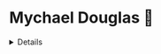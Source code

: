 # Mychael Douglas 👋

<details>
  <sumnary>Github Statistics...</sumnary>
  <p align="center">
<img align="left" src="https://github-readme-stats.vercel.app/api?username=Mychael-Douglass&include_all_commits=true&count_private=true&show_icons=true&line_height=20&title_color=7A7ADB&icon_color=2234AE&text_color=D3D3D3&bg_color=0,000000,130F40" alt="Mychael-Douglass's Github Stats">
  </p>
</details>
  
<!--
**Mychael-Douglass/Mychael-Douglass** is a ✨ _special_ ✨ repository because its `README.md` (this file) appears on your GitHub profile.

Here are some ideas to get you started:

- 🔭 I’m currently working on ...
- 🌱 I’m currently learning ...
- 👯 I’m looking to collaborate on ...
- 🤔 I’m looking for help with ...
- 💬 Ask me about ...
- 📫 How to reach me: ...
- 😄 Pronouns: ...
- ⚡ Fun fact: ...
-->
